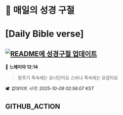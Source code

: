# 🙏 매일의 성경 구절
# [Daily Bible verse]
## [![README에 성경구절 업데이트](https://github.com/DONGSUKA/first_test/actions/workflows/update-readme-bible.yml/badge.svg)](https://github.com/DONGSUKA/first_test/actions/workflows/update-readme-bible.yml)
<!-- START_BIBLE_VERSE -->
📖 **느헤미야 12:14**
> 말루기 족속에는 요나단이요 스바냐 족속에는 요셉이요

🕊️ _업데이트 시각: 2025-10-09 02:56:07 KST_
  <!-- END_BIBLE_VERSE -->
## GITHUB_ACTION
